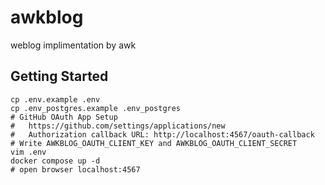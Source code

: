 # awkblog

weblog implimentation by awk

## Getting Started

```shell
cp .env.example .env
cp .env_postgres.example .env_postgres
# GitHub OAuth App Setup
#   https://github.com/settings/applications/new
#   Authorization callback URL: http://localhost:4567/oauth-callback
# Write AWKBLOG_OAUTH_CLIENT_KEY and AWKBLOG_OAUTH_CLIENT_SECRET
vim .env
docker compose up -d
# open browser localhost:4567
```
